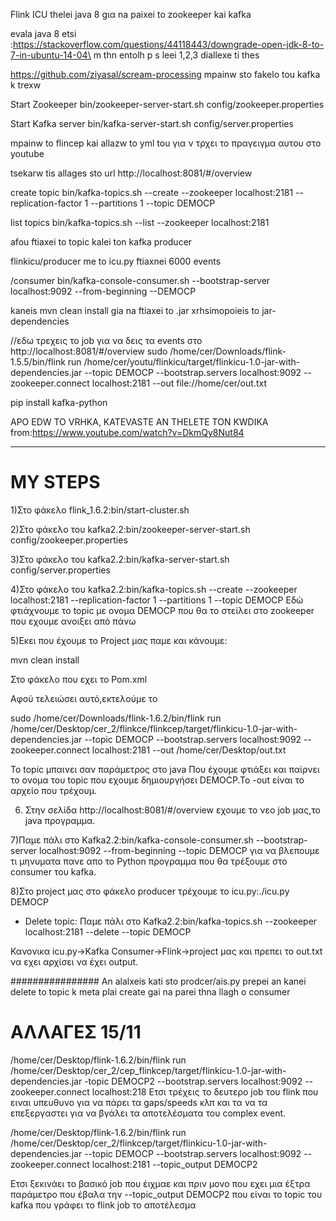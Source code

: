 Flink ICU
thelei java 8 gια na paixei to zookeeper kai kafka

evala java 8 etsi :https://stackoverflow.com/questions/44118443/downgrade-open-jdk-8-to-7-in-ubuntu-14-04\ m thn entolh p s leei 1,2,3 diallexe ti thes

https://github.com/ziyasal/scream-processing mpainw sto fakelo tou kafka k trexw

Start Zookeeper
bin/zookeeper-server-start.sh config/zookeeper.properties

Start Kafka server
bin/kafka-server-start.sh config/server.properties

mpainw to flincep kai allazw to yml tou για ν τρχει το πραγειγμα αυτου στο youtube

tsekarw tis allages sto url http://localhost:8081/#/overview

create topic bin/kafka-topics.sh --create --zookeeper localhost:2181 --replication-factor 1 --partitions 1 --topic DEMOCP

list topics bin/kafka-topics.sh --list --zookeeper localhost:2181

afou ftiaxei to topic kalei ton kafka producer

flinkicu/producer me to icu.py ftiaxnei 6000 events

/consumer bin/kafka-console-consumer.sh --bootstrap-server localhost:9092 --from-beginning --DEMOCP

kaneis mvn clean install gia na ftiaxei to .jar xrhsimopoieis to jar-dependencies

//εδω τρεχεις το job για να δεις τα events στο http://localhost:8081/#/overview sudo /home/cer/Downloads/flink-1.5.5/bin/flink run /home/cer/youtu/flinkicu/target/flinkicu-1.0-jar-with-dependencies.jar --topic DEMOCP --bootstrap.servers localhost:9092 --zookeeper.connect localhost:2181 --out file://home/cer/out.txt

pip install kafka-python

APO EDW TO VRHKA, KATEVASTE AN THELETE TON KWDIKA from:https://www.youtube.com/watch?v=DkmQy8Nut84


--------------------------------------------------------------------------------------------------------------------------

# MY STEPS
1)Στο φάκελο flink_1.6.2:bin/start-cluster.sh

2)Στο φάκελο του kafka2.2:bin/zookeeper-server-start.sh config/zookeeper.properties

3)Στο φάκελο του kafka2.2:bin/kafka-server-start.sh config/server.properties

4)Στο φάκελο του kafka2.2:bin/kafka-topics.sh --create --zookeeper localhost:2181 --replication-factor 1 --partitions 1 --topic DEMOCP
Εδώ φτιάχνουμε το topic με ονομα DEMOCP που θα το στείλει στο zookeeper που εχουμε ανοιξει από πάνω

5)Εκει που έχουμε το Project μας παμε και κάνουμε:

mvn clean install

Στο φάκελο που εχει το Pom.xml

Αφού τελειώσει αυτό,εκτελούμε το 

 sudo /home/cer/Downloads/flink-1.6.2/bin/flink run /home/cer/Desktop/cer_2/flinkce/flinkcep/target/flinkicu-1.0-jar-with-dependencies.jar --topic DEMOCP --bootstrap.servers localhost:9092 --zookeeper.connect localhost:2181 --out /home/cer/Desktop/out.txt
 
 To topic μπαινει σαν παράμετρος στο java Που έχουμε φτιάξει και παίρνει το ονομα του topic που εχουμε δημιουργήσει DEMOCP.To -out είναι το αρχείο που τρέχουμ.
 
 6) Στην σελίδα http://localhost:8081/#/overview εχουμε το νεο job μας,το java προγραμμα.
 
 7)Παμε πάλι στο Kafka2.2:bin/kafka-console-consumer.sh --bootstrap-server localhost:9092 --from-beginning --topic DEMOCP για να βλεπουμε τι μηνυματα πανε απο το Python προγραμμα που θα τρέξουμε στο consumer του kafka.
 
 8)Στο project μας στο φάκελο producer τρέχουμε το icu.py:./icu.py DEMOCP
 
 
* Delete topic:
Παμε πάλι στο Kafka2.2:bin/kafka-topics.sh --zookeeper localhost:2181 --delete --topic DEMOCP
 
 Κανονικα icu.py->Kafka Consumer->Flink->project μας και πρεπει το out.txt να εχει αρχίσει να έχει output.



################
An alalxeis kati sto prodcer/ais.py prepei an kanei delete to topic k meta plai create gai na parei thna llagh o consumer
# ΑΛΛΑΓΕΣ 15/11
/home/cer/Desktop/flink-1.6.2/bin/flink run /home/cer/Desktop/cer_2/cep_flinkcep/target/flinkicu-1.0-jar-with-dependencies.jar -topic DEMOCP2 --bootstrap.servers localhost:9092 --zookeeper.connect localhost:218
Ετσι τρέχεις το δευτερο job του flink που ειναι υπευθυνο για να πάρει τα gaps/speeds κλπ   και τα να τα επεξεργαστει για να βγάλει τα αποτελέσματα του complex event.


/home/cer/Desktop/flink-1.6.2/bin/flink run /home/cer/Desktop/cer_2/flinkcep/target/flinkicu-1.0-jar-with-dependencies.jar --topic DEMOCP --bootstrap.servers localhost:9092 --zookeeper.connect localhost:2181 --topic_output DEMOCP2

Ετσι ξεκινάει το βασικό job που έιχμαε και πριν μονο που εχει μια έξτρα παράμετρο που έβαλα την --topic_output DEMOCP2 που είναι το topic του kafka που γράφει το flink job το αποτέλεσμα
